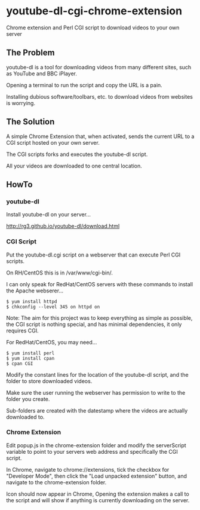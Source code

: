 youtube-dl-cgi-chrome-extension
===============================

Chrome extension and Perl CGI script to download videos to your own server

The Problem
-----------

youtube-dl is a tool for downloading videos from many different sites, such as YouTube and BBC iPlayer.

Opening a terminal to run the script and copy the URL is a pain.

Installing dubious software/toolbars, etc. to download videos from websites is worrying.

The Solution
------------

A simple Chrome Extension that, when activated, sends the current URL to a CGI script hosted on your own server.

The CGI scripts forks and executes the youtube-dl script.

All your videos are downloaded to one central location.


HowTo
-----

### youtube-dl

Install youtube-dl on your server...

http://rg3.github.io/youtube-dl/download.html

### CGI Script

Put the youtube-dl.cgi script on a webserver that can execute Perl CGI scripts.

On RH/CentOS this is in /var/www/cgi-bin/.

I can only speak for RedHat/CentOS servers with these commands to install the Apache webserer...

```
$ yum install httpd
$ chkconfig --level 345 on httpd on
```

Note: The aim for this project was to keep everything as simple as possible, the CGI script is nothing special, and has minimal dependencies, it only requires CGI.

For RedHat/CentOS, you may need...

```
$ yum install perl
$ yum install cpan
$ cpan CGI
```

Modify the constant lines for the location of the youtube-dl script, and the folder to store downloaded videos.

Make sure the user running the webserver has permission to write to the folder you create.

Sub-folders are created with the datestamp where the videos are actually downloaded to.

### Chrome Extension

Edit popup.js in the chrome-extension folder and modify the serverScript variable to point to your servers web address and specifically the CGI script.

In Chrome, navigate to chrome://extensions, tick the checkbox for "Developer Mode", then click the "Load unpacked extension" button, and navigate to the chrome-extension folder.

Icon should now appear in Chrome, Opening the extension makes a call to the script and will show if anything is currently downloading on the server.
